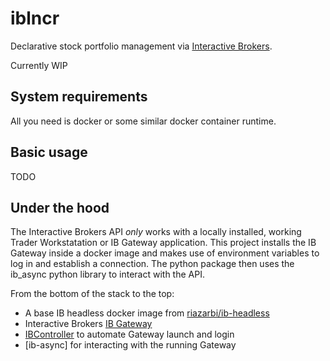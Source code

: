 # iblncr

Declarative stock portfolio management via [Interactive Brokers](https://www.interactivebrokers.com). 

Currently WIP

## System requirements

All you need is docker or some similar docker container runtime.

## Basic usage

TODO

## Under the hood

The Interactive Brokers API _only_ works with a locally installed, working Trader Workstatation or IB Gateway application. This project installs the IB Gateway inside a docker image and makes use of environment variables to log in and establish a connection. The python package then uses the ib_async python library to interact with the API.

From the bottom of the stack to the top:

- A base IB headless docker image from [riazarbi/ib-headless](https://github.com/riazarbi/ib-headless)
- Interactive Brokers [IB Gateway](https://www.interactivebrokers.com/en/trading/ibgateway-stable.php)
- [IBController](https://github.com/ib-controller/ib-controller) to automate Gateway launch and login
- [ib-async] for interacting with the running Gateway
